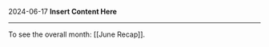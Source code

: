 2024-06-17
__Insert Content Here__
_______________________
To see the overall month: [[June Recap]].